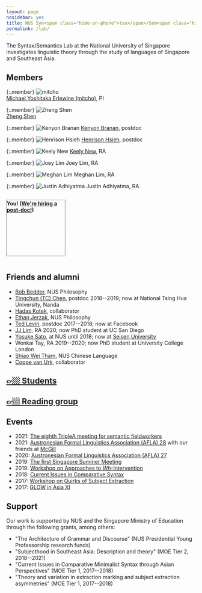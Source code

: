 ```yaml
---
layout: page
nosidebar: yes
title: NUS Syn<span class="hide-on-phone">tax</span>/Sem<span class="hide-on-phone">antics</span> Lab
permalink: /lab/
---
```


The Syntax/Semantics Lab at the National University of Singapore investigates linguistic theory through the study of languages of Singapore and Southeast Asia.

## Members

<style>
.member {
	display: inline-block;
	width: 155px;
	vertical-align: top;
}
.member img {
	width: 150px;
}
</style>

{:.member}
![mitcho](mitcho-300.jpg)
<br/> [Michael Yoshitaka Erlewine (mitcho)](/), PI

{:.member}
![Zheng Shen](zheng-300.jpg)
<br/> [Zheng Shen](https://zheng-shen.github.io/)

{:.member}
![Kenyon Branan](kenyon-320.jpg)
[Kenyon Branan](https://sites.google.com/view/kbranan/home), postdoc

{:.member}
![Henrison Hsieh](henrison-300.jpg)
[Henrison Hsieh](https://henrison.github.io/), postdoc

<!--{:.member}
![Ryan Walter Smith](ryan-300.jpg)
[Ryan Walter Smith](https://ryanwaltersmith.wixsite.com/home/), postdoc (starting 2021)
-->

{:.member}
![Keely New](keely-300.jpg)
[Keely New](https://keely.news/), RA

{:.member}
![Joey Lim](joey-300.jpg)
Joey Lim, RA

{:.member}
![Meghan Lim](meghan-300.jpg)
Meghan Lim, RA

{:.member}
![Justin Adhiyatma](justin-300.jpg)
Justin Adhiyatma, RA

<p class="member" style="border: 1px black dotted; height: 148px"><strong>You! (<a href="https://careers.nus.edu.sg/NUS/job/Kent-Ridge-Postdoctoral-Fellow-Kent/3900844/">We're hiring a post-doc!</a>)</strong></p>


<!--
{:.member}
![JJ Lim](jj-300.jpg)
JJ Lim, RA

{:.member}
![Wenkai Tay](wenkai-300.jpg)
Wenkai Tay, RA
-->

<!--
{:.member}
[*your name here*](https://linguistlist.org/issues/30/30-3799.html)
-->

## Friends and alumni

* [Bob Beddor](https://www.bobbeddor.com/), NUS Philosophy
* [Tingchun (TC) Chen](https://www.tingchunchen.com/), postdoc 2018--2019; now at National Tsing Hua University, Nanda
* [Hadas Kotek](http://hkotek.com), collaborator
* [Ethan Jerzak](https://www.ocf.berkeley.edu/~jerzak/index.html), NUS Philosophy
* [Ted Levin](https://sites.google.com/site/tfranklevin/), postdoc 2017--2018; now at Facebook
* [JJ Lim](https://jjlim.me), RA 2020; now PhD student at UC San Diego
* [Yosuke Sato](https://scholar.google.com/citations?user=yS1hB4cAAAAJ), at NUS until 2018; now at [Seisen University](https://www.seisen-u.ac.jp/department/undergraduate/english/professors/sato.php)
* Wenkai Tay, RA 2019--2020; now PhD student at University College London
* [Shiao Wei Tham](http://profile.nus.edu.sg/fass/chstsw/), NUS Chinese Language
* [Coppe van Urk](http://webspace.qmul.ac.uk/cvanurk/), collaborator

## [👉🏼 Students](/students/)

## [👉🏼 Reading group](/nus/synsem/)

## Events

* 2021: [The eighth TripleA meeting for semantic fieldworkers](https://lingconf.com/triplea8/)
* 2021: [Austronesian Formal Linguistics Association (AFLA) 28](https://lingconf.com/afla28) with our friends at [McGill](https://www.mcgill.ca/linguistics/)
* 2020: [Austronesian Formal Linguistics Association (AFLA) 27](https://lingconf.com/afla27)
* 2019: [The first Singapore Summer Meeting](https://mitcho.com/singsummer2019/)
* 2019: [Workshop on Approaches to *Wh*-Intervention](https://lingconf.com/intervention/)
* 2018: [Current Issues in Comparative Syntax](https://lingconf.com/compsyn/)
* 2017: [Workshop on Quirks of Subject Extraction](https://mitcho.com/subjex/)
* 2017: [GLOW in Asia XI](https://glowlinguistics.org/asia11/)

## Support

Our work is supported by NUS and the Singapore Ministry of Education through the following grants, among others:

* "The Architecture of Grammar and Discourse" (NUS Presidential Young Professorship research funds)
* "Subjecthood in Southeast Asia: Description and theory" (MOE Tier 2, 2018--2021)
* "Current Issues in Comparative Minimalist Syntax through Asian Perspectives" (MOE Tier 1, 2017--2018)
* "Theory and variation in extraction marking and subject extraction asymmetries" (MOE Tier 1, 2017--2018)

